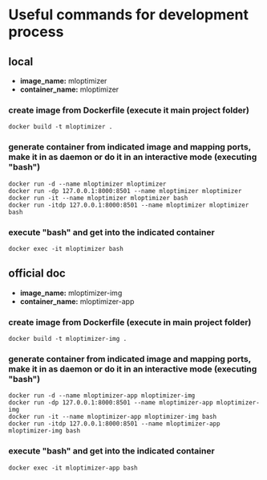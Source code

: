 # Useful commands for development process

## local
- **image_name:** mloptimizer
- **container_name:** mloptimizer

### create image from Dockerfile (execute it main project folder)
```
docker build -t mloptimizer .
```

### generate container from indicated image and mapping ports, make it in as daemon or do it in an interactive mode (executing "bash")
```
docker run -d --name mloptimizer mloptimizer
docker run -dp 127.0.0.1:8000:8501 --name mloptimizer mloptimizer
docker run -it --name mloptimizer mloptimizer bash
docker run -itdp 127.0.0.1:8000:8501 --name mloptimizer mloptimizer bash
```

### execute "bash" and get into the indicated container
```
docker exec -it mloptimizer bash
```

## official doc
- **image_name:** mloptimizer-img
- **container_name:** mloptimizer-app

### create image from Dockerfile (execute in main project folder)
```
docker build -t mloptimizer-img .
```

### generate container from indicated image and mapping ports, make it in as daemon or do it in an interactive mode (executing "bash")
```
docker run -d --name mloptimizer-app mloptimizer-img
docker run -dp 127.0.0.1:8000:8501 --name mloptimizer-app mloptimizer-img
docker run -it --name mloptimizer-app mloptimizer-img bash
docker run -itdp 127.0.0.1:8000:8501 --name mloptimizer-app mloptimizer-img bash
```

### execute "bash" and get into the indicated container
```
docker exec -it mloptimizer-app bash
```